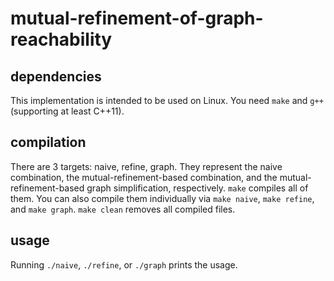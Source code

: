 # mutual-refinement-of-graph-reachability

## dependencies
This implementation is intended to be used on Linux.
You need `make` and `g++` (supporting at least C++11).

## compilation
There are 3 targets: naive, refine, graph.
They represent the naive combination, the mutual-refinement-based combination, and the mutual-refinement-based graph simplification, respectively.
`make` compiles all of them.
You can also compile them individually via `make naive`, `make refine`, and `make graph`.
`make clean` removes all compiled files.

## usage
Running `./naive`, `./refine`, or `./graph` prints the usage.
